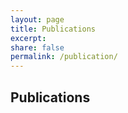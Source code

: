 ```yaml
---
layout: page
title: Publications
excerpt:
share: false
permalink: /publication/
---
```


<style>
img.bibbase_icon {
    display: none;
}

.bibbase_paper_title {
    font-weight: 300;
    font-size: 0.9rem;
      font-family: "Roboto", sans-serif;
}

.bibbase_group {
    margin-top: 20px;
    margin-bottom: 10px;
    cursor: pointer;
    font-weight: 300;
    font-size: 0.9 rem;
      font-family: "Roboto", sans-serif;
}

.bibbase_group_body {
    margin-left: 20px;
}

br.bibbase_paper_content {
    display: none;
}

.bibbase_group_count {
    display: none;
}
.bibbase_paper_title a{
  pointer-events: none;
}

span.bibbase_paper_author {
    font-size: 0.9rem;
    font-weight: 300;
    font-family: "Roboto", sans-serif;
}
br.bibbase_paper_content {
    display: block;
}

</style>

<link href="/bibbase.css" rel="stylesheet">

<h2> Publications </h2>
<h6>
<script src="https://bibbase.org/show?bib=https%3A%2F%2Fhyeereee.github.io%2Frosenzweiglab%2Fbibliography%2Freferences.bib&authorFirst=1&theme=simple&jsonp=1"></script>
</h6>
